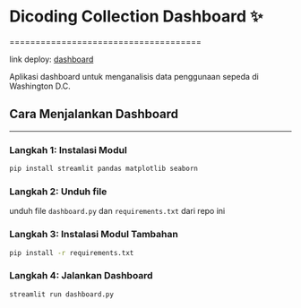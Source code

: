 # Dicoding Collection Dashboard ✨
=====================================

link deploy: [dashboard](https://dashboardpy-soryuu.streamlit.app/)

Aplikasi dashboard untuk menganalisis data penggunaan sepeda di Washington D.C.

## Cara Menjalankan Dashboard
-------------------------

### Langkah 1: Instalasi Modul

```bash
pip install streamlit pandas matplotlib seaborn
```

### Langkah 2: Unduh file
unduh file `dashboard.py` dan `requirements.txt` dari repo ini

### Langkah 3: Instalasi Modul Tambahan
```bash
pip install -r requirements.txt
```

### Langkah 4: Jalankan Dashboard
```bash
streamlit run dashboard.py
```
